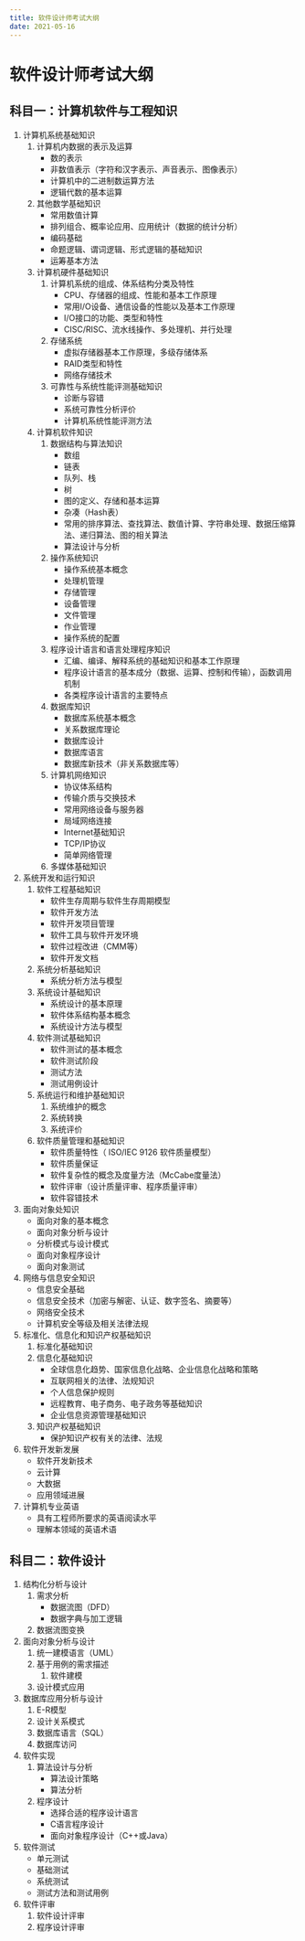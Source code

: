 ```yaml
---
title: 软件设计师考试大纲
date: 2021-05-16
---
```


# 软件设计师考试大纲

## 科目一：计算机软件与工程知识

1. 计算机系统基础知识
    1. 计算机内数据的表示及运算
        - 数的表示
        - 非数值表示（字符和汉字表示、声音表示、图像表示）
        - 计算机中的二进制数运算方法
        - 逻辑代数的基本运算
    2. 其他数学基础知识
        - 常用数值计算
        - 排列组合、概率论应用、应用统计（数据的统计分析）
        - 编码基础
        - 命题逻辑、谓词逻辑、形式逻辑的基础知识
        - 运筹基本方法
    3. 计算机硬件基础知识
        1. 计算机系统的组成、体系结构分类及特性
            - CPU、存储器的组成、性能和基本工作原理
            - 常用I/O设备、通信设备的性能以及基本工作原理
            - I/O接口的功能、类型和特性
            - CISC/RISC、流水线操作、多处理机、并行处理
        2. 存储系统
            - 虚拟存储器基本工作原理，多级存储体系
            - RAID类型和特性
            - 网络存储技术
        3. 可靠性与系统性能评测基础知识
            - 诊断与容错
            - 系统可靠性分析评价
            - 计算机系统性能评测方法
    4. 计算机软件知识
        1. 数据结构与算法知识
            - 数组
            - 链表
            - 队列、栈
            - 树
            - 图的定义、存储和基本运算
            - 杂凑（Hash表）
            - 常用的排序算法、查找算法、数值计算、字符串处理、数据压缩算法、递归算法、图的相关算法
            - 算法设计与分析
        2. 操作系统知识
            - 操作系统基本概念
            - 处理机管理
            - 存储管理
            - 设备管理
            - 文件管理
            - 作业管理
            - 操作系统的配置
        3. 程序设计语言和语言处理程序知识
            - 汇编、编译、解释系统的基础知识和基本工作原理
            - 程序设计语言的基本成分（数据、运算、控制和传输），函数调用机制
            - 各类程序设计语言的主要特点
        4. 数据库知识
            - 数据库系统基本概念
            - 关系数据库理论
            - 数据库设计
            - 数据库语言
            - 数据库新技术（非关系数据库等）
        5. 计算机网络知识
            - 协议体系结构
            - 传输介质与交换技术
            - 常用网络设备与服务器
            - 局域网络连接
            - Internet基础知识
            - TCP/IP协议
            - 简单网络管理
        6. 多媒体基础知识
2. 系统开发和运行知识
    1. 软件工程基础知识
        - 软件生存周期与软件生存周期模型
        - 软件开发方法
        - 软件开发项目管理
        - 软件工具与软件开发环境
        - 软件过程改进（CMM等）
        - 软件开发文档
    2. 系统分析基础知识
        - 系统分析方法与模型
    3. 系统设计基础知识
        - 系统设计的基本原理
        - 软件体系结构基本概念
        - 系统设计方法与模型
    4. 软件测试基础知识
        - 软件测试的基本概念
        - 软件测试阶段
        - 测试方法
        - 测试用例设计
    5. 系统运行和维护基础知识
        1. 系统维护的概念
        2. 系统转换
        3. 系统评价
    6. 软件质量管理和基础知识
        - 软件质量特性（	ISO/IEC 9126 软件质量模型）
        - 软件质量保证
        - 软件复杂性的概念及度量方法（McCabe度量法）
        - 软件评审（设计质量评审、程序质量评审）
        - 软件容错技术
3. 面向对象处知识
    - 面向对象的基本概念
    - 面向对象分析与设计
    - 分析模式与设计模式
    - 面向对象程序设计
    - 面向对象测试
4. 网络与信息安全知识
    - 信息安全基础
    - 信息安全技术（加密与解密、认证、数字签名、摘要等）
    - 网络安全技术
    - 计算机安全等级及相关法律法规
5. 标准化、信息化和知识产权基础知识
    1. 标准化基础知识
    2. 信息化基础知识
        - 全球信息化趋势、国家信息化战略、企业信息化战略和策略
        - 互联网相关的法律、法规知识
        - 个人信息保护规则
        - 远程教育、电子商务、电子政务等基础知识
        - 企业信息资源管理基础知识
    3. 知识产权基础知识
        - 保护知识产权有关的法律、法规
6. 软件开发新发展
    - 软件开发新技术
    - 云计算
    - 大数据
    - 应用领域进展
7. 计算机专业英语
    - 具有工程师所要求的英语阅读水平
    - 理解本领域的英语术语



##  科目二：软件设计

1. 结构化分析与设计
    1. 需求分析
        - 数据流图（DFD）
        - 数据字典与加工逻辑
    2. 数据流图变换
2. 面向对象分析与设计
    1. 统一建模语言（UML）
    2. 基于用例的需求描述
        1. 软件建模
    3. 设计模式应用
3. 数据库应用分析与设计
    1. E-R模型
    2. 设计关系模式
    3. 数据库语言（SQL）
    4. 数据库访问
4. 软件实现
    1. 算法设计与分析
        - 算法设计策略
        - 算法分析
    2. 程序设计
        - 选择合适的程序设计语言
        - C语言程序设计
        - 面向对象程序设计（C++或Java）
5. 软件测试
    - 单元测试
    - 基础测试
    - 系统测试
    - 测试方法和测试用例
6. 软件评审
    1. 软件设计评审
    2. 程序设计评审
